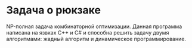 # Задача о рюкзаке
NP-полная задача комбинаторной оптимизации.
Данная программа написана на язвках С++ и C# и способна решить задачу двумя алгоритмами: жадный алгоритм и динамическое программирование. 
